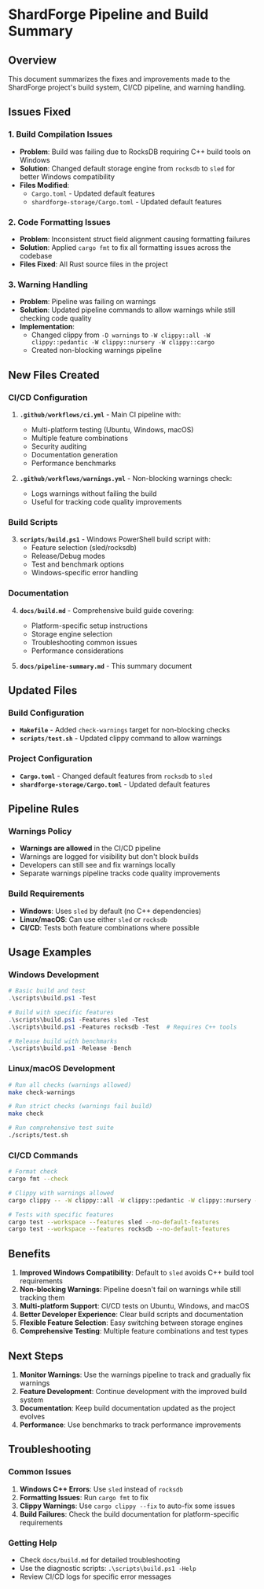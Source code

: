 # ShardForge Pipeline and Build Summary

## Overview

This document summarizes the fixes and improvements made to the ShardForge project's build system, CI/CD pipeline, and warning handling.

## Issues Fixed

### 1. Build Compilation Issues
- **Problem**: Build was failing due to RocksDB requiring C++ build tools on Windows
- **Solution**: Changed default storage engine from `rocksdb` to `sled` for better Windows compatibility
- **Files Modified**: 
  - `Cargo.toml` - Updated default features
  - `shardforge-storage/Cargo.toml` - Updated default features

### 2. Code Formatting Issues
- **Problem**: Inconsistent struct field alignment causing formatting failures
- **Solution**: Applied `cargo fmt` to fix all formatting issues across the codebase
- **Files Fixed**: All Rust source files in the project

### 3. Warning Handling
- **Problem**: Pipeline was failing on warnings
- **Solution**: Updated pipeline commands to allow warnings while still checking code quality
- **Implementation**: 
  - Changed clippy from `-D warnings` to `-W clippy::all -W clippy::pedantic -W clippy::nursery -W clippy::cargo`
  - Created non-blocking warnings pipeline

## New Files Created

### CI/CD Configuration
1. **`.github/workflows/ci.yml`** - Main CI pipeline with:
   - Multi-platform testing (Ubuntu, Windows, macOS)
   - Multiple feature combinations
   - Security auditing
   - Documentation generation
   - Performance benchmarks

2. **`.github/workflows/warnings.yml`** - Non-blocking warnings check:
   - Logs warnings without failing the build
   - Useful for tracking code quality improvements

### Build Scripts
3. **`scripts/build.ps1`** - Windows PowerShell build script with:
   - Feature selection (sled/rocksdb)
   - Release/Debug modes
   - Test and benchmark options
   - Windows-specific error handling

### Documentation
4. **`docs/build.md`** - Comprehensive build guide covering:
   - Platform-specific setup instructions
   - Storage engine selection
   - Troubleshooting common issues
   - Performance considerations

5. **`docs/pipeline-summary.md`** - This summary document

## Updated Files

### Build Configuration
- **`Makefile`** - Added `check-warnings` target for non-blocking checks
- **`scripts/test.sh`** - Updated clippy command to allow warnings

### Project Configuration
- **`Cargo.toml`** - Changed default features from `rocksdb` to `sled`
- **`shardforge-storage/Cargo.toml`** - Updated default features

## Pipeline Rules

### Warnings Policy
- **Warnings are allowed** in the CI/CD pipeline
- Warnings are logged for visibility but don't block builds
- Developers can still see and fix warnings locally
- Separate warnings pipeline tracks code quality improvements

### Build Requirements
- **Windows**: Uses `sled` by default (no C++ dependencies)
- **Linux/macOS**: Can use either `sled` or `rocksdb`
- **CI/CD**: Tests both feature combinations where possible

## Usage Examples

### Windows Development
```powershell
# Basic build and test
.\scripts\build.ps1 -Test

# Build with specific features
.\scripts\build.ps1 -Features sled -Test
.\scripts\build.ps1 -Features rocksdb -Test  # Requires C++ tools

# Release build with benchmarks
.\scripts\build.ps1 -Release -Bench
```

### Linux/macOS Development
```bash
# Run all checks (warnings allowed)
make check-warnings

# Run strict checks (warnings fail build)
make check

# Run comprehensive test suite
./scripts/test.sh
```

### CI/CD Commands
```bash
# Format check
cargo fmt --check

# Clippy with warnings allowed
cargo clippy -- -W clippy::all -W clippy::pedantic -W clippy::nursery -W clippy::cargo

# Tests with specific features
cargo test --workspace --features sled --no-default-features
cargo test --workspace --features rocksdb --no-default-features
```

## Benefits

1. **Improved Windows Compatibility**: Default to `sled` avoids C++ build tool requirements
2. **Non-blocking Warnings**: Pipeline doesn't fail on warnings while still tracking them
3. **Multi-platform Support**: CI/CD tests on Ubuntu, Windows, and macOS
4. **Better Developer Experience**: Clear build scripts and documentation
5. **Flexible Feature Selection**: Easy switching between storage engines
6. **Comprehensive Testing**: Multiple feature combinations and test types

## Next Steps

1. **Monitor Warnings**: Use the warnings pipeline to track and gradually fix warnings
2. **Feature Development**: Continue development with the improved build system
3. **Documentation**: Keep build documentation updated as the project evolves
4. **Performance**: Use benchmarks to track performance improvements

## Troubleshooting

### Common Issues
1. **Windows C++ Errors**: Use `sled` instead of `rocksdb`
2. **Formatting Issues**: Run `cargo fmt` to fix
3. **Clippy Warnings**: Use `cargo clippy --fix` to auto-fix some issues
4. **Build Failures**: Check the build documentation for platform-specific requirements

### Getting Help
- Check `docs/build.md` for detailed troubleshooting
- Use the diagnostic scripts: `.\scripts\build.ps1 -Help`
- Review CI/CD logs for specific error messages
